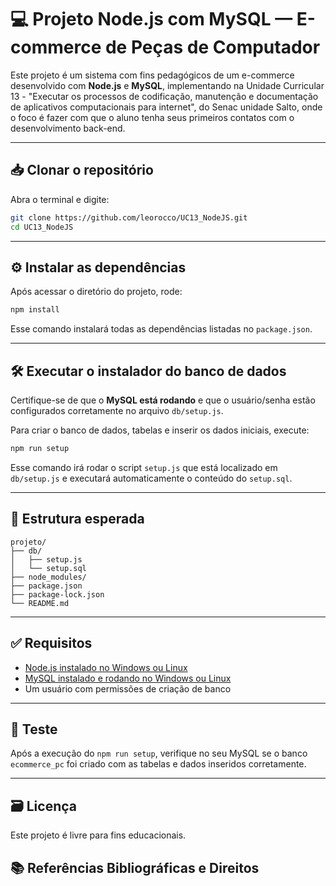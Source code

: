# 💻 Projeto Node.js com MySQL — E-commerce de Peças de Computador

Este projeto é um sistema com fins pedagógicos de um e-commerce desenvolvido com **Node.js** e **MySQL**, implementando na Unidade Curricular 13 - "Executar os processos de codificação,
manutenção e documentação de aplicativos computacionais para internet", do Senac unidade Salto, onde o foco é fazer com que o aluno tenha seus primeiros contatos com o desenvolvimento back-end.

---

## 📥 Clonar o repositório

Abra o terminal e digite:

```bash
git clone https://github.com/leorocco/UC13_NodeJS.git
cd UC13_NodeJS
```

---

## ⚙️ Instalar as dependências

Após acessar o diretório do projeto, rode:

```bash
npm install
```

Esse comando instalará todas as dependências listadas no `package.json`.

---

## 🛠️ Executar o instalador do banco de dados

Certifique-se de que o **MySQL está rodando** e que o usuário/senha estão configurados corretamente no arquivo `db/setup.js`.

Para criar o banco de dados, tabelas e inserir os dados iniciais, execute:

```bash
npm run setup
```

Esse comando irá rodar o script `setup.js` que está localizado em `db/setup.js` e executará automaticamente o conteúdo do `setup.sql`.

---

## 📂 Estrutura esperada

```
projeto/
├── db/
│   ├── setup.js
│   └── setup.sql
├── node_modules/
├── package.json
├── package-lock.json
└── README.md
```

---

## ✅ Requisitos

- [Node.js instalado no Windows ou Linux](https://nodejs.org/pt/download)
- [MySQL instalado e rodando no Windows ou Linux](https://www.alura.com.br/artigos/mysql-instalacao-configuracao?srsltid=AfmBOoo65gaX8aOV31G8q3nuUgHZHwNx7RdH6k4YPSQpp0Fj-_Wt89Nw)
- Um usuário com permissões de criação de banco

---

## 🧪 Teste

Após a execução do `npm run setup`, verifique no seu MySQL se o banco `ecommerce_pc` foi criado com as tabelas e dados inseridos corretamente.

---

## 🗃️ Licença

Este projeto é livre para fins educacionais.

## 📚 Referências Bibliográficas e Direitos 